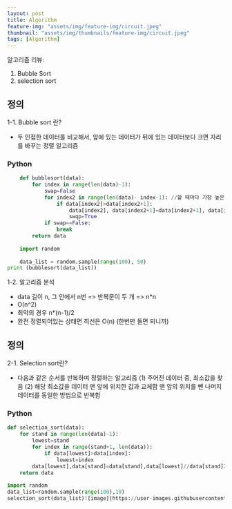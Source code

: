 ```yaml
---
layout: post
title: Algorithm
feature-img: "assets/img/feature-img/circuit.jpeg"
thumbnail: "assets/img/thumbnails/feature-img/circuit.jpeg"
tags: [Algorithm]
---
```



알고리즘 리뷰:

1. Bubble Sort
2. selection sort


## 정의

1-1. Bubble sort 란?
- 두 인접한 데이터를 비교해서, 앞에 있는 데이터가 뒤에 있는 데이터보다 크면 자리를 바꾸는 정렬 알고리즘

### Python

```python
	def bubblesort(data):
		for index in range(len(data)-1):
			swap=False
			for index2 in range(len(data)- index-1): //할 때마다 가장 높은 값이 맨뒤로 하나씩 놓이기 때문에 끝까지 검색할 필요가 없음
				if data[index2]>data[index2+1]:
					data[index2], data[index2+1]=data[index2+1], data[index2]
					swqp=True
			if swap==False:
				break
		return data
	
	import random
	
	data_list = random.sample(range(100), 50)
print (bubblesort(data_list))

```
1-2. 알고리즘 분석
- data 길이 n, 그 안에서 n번 => 반복문이 두 개 => n*n
- O(n^2)
- 최악의 경우 n*(n-1)/2
- 완전 정렬되어있는 상태면 최선은 O(n) (한번만 돌면 되니까)

## 정의

2-1. Selection sort란?
- 다음과 같은 순서를 반복하며 정렬하는 알고리즘
  (1) 주어진 데이터 중, 최소값을 찾음
  (2) 해당 최소값을 데이터 맨 앞에 위치한 값과 교체함
  맨 앞의 위치를 뺀 나머지 데이터를 동일한 방법으로 반복함
  
### Python
```python
def selection_sort(data):
	for stand in range(len(data)-1):
		lowest=stand
		for index in range(stand+1, len(data)):
			if data[lowest]>data[index]:
				lowest=index
		data[lowest],data[stand]=data[stand],data[lowest]//data[stand]가 기준, 가장 작은 값과 위치 바꾸면 됨
	return data
	
import random
data_list=random.sample(range(100),10)
selection_sort(data_list)![image](https://user-images.githubusercontent.com/66209090/110746468-34e85c00-8280-11eb-9496-e463ad6075ba.png)


```
